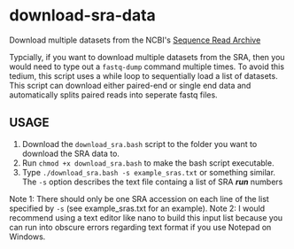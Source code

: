 # download-sra-data
Download multiple datasets from the NCBI's [Sequence Read Archive](https://www.ncbi.nlm.nih.gov/sra)

Typcially, if you want to download multiple datasets from the SRA, then you would need to type out a `fastq-dump` command multiple times. To avoid this tedium, this script uses a while loop to sequentially load a list of datasets. This script can download either paired-end or single end data and automatically splits paired reads into seperate fastq files.

## USAGE

1. Download the `download_sra.bash` script to the folder you want to download the SRA data to. 
2. Run `chmod +x download_sra.bash` to make the bash script executable.
3. Type `./download_sra.bash -s example_sras.txt` or something similar. The `-s` option describes the text file containg a list of SRA ***run*** numbers

Note 1: There should only be one SRA accession on each line of the list specified by `-s` (see example_sras.txt for an example).
Note 2: I would recommend using a text editor like nano to build this input list because you can run into obscure errors regarding text format if you use Notepad on Windows. 
